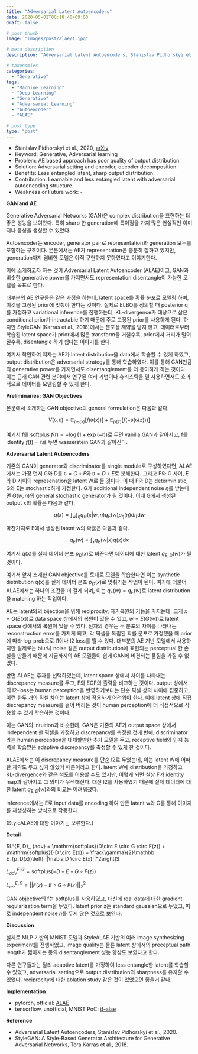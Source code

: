 ```yaml
---
title: "Adversarial Latent Autoencoders"
date: 2020-05-02T00:18:40+09:00
draft: false

# post thumb
image: "images/post/alae/1.jpg"

# meta description
description: "Adversarial Latent Autoencoders, Stanislav Pidhorskyi et al., 2020."

# taxonomies
categories:
  - "Generative"
tags:
  - "Machine Learning"
  - "Deep Learning"
  - "Generative"
  - "Adversarial Learning"
  - "Autoencoder"
  - "ALAE"

# post type
type: "post"
---
```


- Stanislav Pidhorskyi et al., 2020, [arXiv](https://arxiv.org/abs/2004.04467)
- Keyword: Generative, Adversarial learning
- Problem: AE based approach has poor quality of output distribution.
- Solution: Adversarial setting and encoder, decoder decomposition.
- Benefits: Less entangled latent, sharp output distribution.
- Contribution: Learnable and less entangled latent with adversarial autoencoding structure.
- Weakness or Future work: -

**GAN and AE**

Generative Adversarial Networks (GAN)은 complex distribution을 표현하는 데 좋은 성능을 보여왔다. 특히 sharp 한 generation에 특이점을 가져 많은 현실적인 이미지나 음성을 생성할 수 있었다.

Autoencoder는 encoder, generator pair로 representation과 generation 모두를 포함하는 구조이다. 본문에서는 AE가 representation은 충분히 잘하고 있지만, generation까지 겸비한 모델은 아직 구현하지 못하였다고 이야기한다.

이에 소개하고자 하는 것이 Adversarial Latent Autoencoder (ALAE)이고, GAN과 비슷한 generative power를 가지면서도 representation disentangle이 가능한 모델을 목표로 한다.

대부분의 AE 연구들은 같은 가정을 하는데, latent space를 확률 분포로 모델링 하며, 이것을 고정된 prior에 맞춰야 한다는 것이다. 실제로 ELBO를 정의할 때 posterior q를 가정하고 variational inference를 진행하는데, KL-divergence가 대상으로 삼은 conditional prior가 intractable 하기 때문에 주로 고정된 prior를 사용하게 된다. 하지만 StyleGAN (Karras et al., 2018)에서는 분포상 제약을 받지 않고, 데이터로부터 학습된 latent space가 prior에서 많은 transform을 거칠수록, prior에서 거리가 멀어질수록, disentangle 하기 쉽다는 이야기를 한다.

여기서 착안하여 저자는 AE가 latent distribution을 data에서 학습할 수 있게 하였고, output distribution은 adversarial strategy를 통해 학습하였다. 이를 통해 GAN만큼의 generative power를 가지면서도 disentanglement를 더 용이하게 하는 것이다. 이는 근래 GAN 관련 분야에서 연구된 여러 기법이나 휴리스틱을 덜 사용하면서도 효과적으로 데이터를 모델링할 수 있게 한다.

**Preliminaries: GAN Objectives**

본문에서 소개하는 GAN objective의 general formulation은 다음과 같다.

$$V(\mathtt G, \mathtt D) = \mathbb E_{p_D(x)}\left[ f(\mathtt D(x)) \right] + \mathbb E_{p(z)}\left[ f(-\mathtt D(\mathtt G(z))) \right]$$

여기서 f를 softplus $f(t) = -\log(1 + \exp(-t))$로 두면 vanilla GAN과 같아지고, f를 identity $f(t) = t$로 두면 wasserstein GAN과 같아진다.

**Adversarial Latent Autoencoders**

기존의 GAN이 generator와 discriminator를 single module로 구성하였다면, ALAE에서는 가장 먼저 G와 D를 $\mathtt G = G \circ F$와 $\mathtt D = D \circ E$로 분해한다. 그리고 F와 G 사이, E와 D 사이의 represenation을 latent W로 둘 것이다. 이 때 F와 D는 deterministic, G와 E는 stochastic하게 가정한다. G가 additional independent noise $\eta$를 받는다면 $G(w, \eta)$의 general stochastic generator가 될 것이다. 이때 G에서 생성된 output x의 확률은 다음과 같다.

$$q(x) = \int_w\int_\eta q_G(x|w, \eta) q_F(w) p_\eta(\eta) \mathrm d\eta \mathrm dw$$

마찬가지로 E에서 생성된 latent w의 확률은 다음과 같다.

$$q_E(w) = \int_x q_E(w|x)q(x)\mathrm dx$$

여기서 q(x)를 실제 데이터 분포 $p_D(x)$로 바꾼다면 데이터에 대한 latent $q_{E, D}(w)$가 될 것이다.

여기서 앞서 소개한 GAN objective를 토대로 모델을 학습한다면 이는 synthetic distribution q(x)를 실제 데이터 분포 $p_D(x)$로 맞춰가는 작업이 된다. 여기에 더불어 ALAE에서는 하나의 조건을 더 걸게 되며, 이는 $q_F(w) = q_E(w)$로 latent distribution을 matching 하는 작업이다.

AE는 latent와의 bijection을 위해 reciprocity, 자기복원의 기능을 가지는데, 크게 $x=G(E(x))$로 data space 상에서의 복원이 있을 수 있고, $w=E(G(w))$로 latent space 상에서의 복원이 있을 수 있다. 전자의 경우는 두 분포의 차이를 나타내는 reconstruction error를 가지게 되고, 각 픽셀을 독립된 확률 분포로 가정했을 때 prior에 따라 log-prob으로 l1이나 l2 loss를 띌 수 있다. 대부분의 AE 기반 모델에서 사용하지만 실제로는 blur나 noise 같은 output distribution에 표현되는 perceptual 한 손실을 만들기 때문에 지금까지의 AE 모델들이 쉽게 GAN에 비견되는 품질을 가질 수 없었다. 

반면 ALAE는 후자를 선택하였는데, latent space 상에서 차이를 나타내는 discrepancy measure를 두고, F와 EGF의 출력을 비교하는 것이다. output 상에서의 l2-loss는 human perception을 반영하기보다는 단순 픽셀 상의 차이에 집중하고, 이런 한두 개의 픽셀 차이는 latent 상에 작용하기 어려워야 한다. 이에 latent 상에 직접 discrepancy measure를 걸어 버리는 것이 human perception에 더 직접적으로 작용할 수 있게 학습하는 것이다.

이는 GAN의 intuition과 비슷한데, GAN은 기존의 AE가 output space 상에서 independent 한 픽셀을 가정하고 discrepancy를 측정한 것에 반해, discriminator라는 human perception을 대체할만한 추가 모델을 두고, receptive field와 인지 능력을 학습받은 adaptive discrepancy를 측정할 수 있게 한 것이다. 

ALAE에서는 이 discrepancy measure를 단순 l2로 두었는데, 이는 latent W에 어떠한 제약도 두고 싶지 않았기 때문이라고 한다. latent W에 distribution을 가정하고 KL-divergence와 같은 척도를 이용할 수도 있지만, 이렇게 되면 실상 F가 identity map과 같아지고 그 의미가 무색해진다. 대신 l2를 사용하였기 때문에 실제 데이터에 대한 latent $q_{E, D}(w)$와의 비교는 어려워졌다.

inference에서는 E로 input data를 encoding 하여 만든 latent w와 G를 통해 이미지를 재생성하는 방식으로 작동한다.

(StyleALAE에 대한 이야기는 보류한다.)

**Detail**

$L^{E, D}_ {adv} = \mathrm{softplus}(D\circ E \circ G \circ F(z)) + \mathrm{softplus}(-D \circ E(x)) + \frac{\gamma}{2}\mathbb E_{p_D(x)}\left[ ||\nabla D \circ E(x)||^2\right]$

$L^{F, G}_ {adv} = \mathrm{softplus}(-D\circ E \circ G \circ F(z))$

$L^{E, G}_ {err} = ||F(z) - E \circ G \circ F(z)||^2_2$

GAN objective의 f는 softplus를 사용하였고, 대신에 real data에 대한 gradient regularization term을 두었다. latent prior z는 standard gaussian으로 두었고, 따로 independent noise $\eta$를 두지 않은 것으로 보인다.

**Discussion**

실제로 MLP 기반의 MNIST 모델과 StyleALAE 기반의 여러 image synthesizing experiment를 진행하였고, image quality는 물론 latent 상에서의 preceptual path length가 짧아지는 등의 disentanglement 성능 향상도 보였다고 한다.

다른 연구들과는 달리 adaptive latent를 가정하여 less entangle한 latent를 학습할 수 있었고, adversarial setting으로 output distribution의 sharpness를 유지할 수 있었다. reciprocity에 대한 ablation study 같은 것이 있었으면 좋을거 같다.

**Implementation**

- pytorch, official: [ALAE](https://github.com/podgorskiy/ALAE)
- tensorflow, unofficial, MNIST PoC: [tf-alae](https://github.com/revsic/tf-alae)

**Reference**

- Adversarial Latent Autoencoders, Stanislav Pidhorskyi et al., 2020.
- StyleGAN: A Style-Based Generator Architecture for Generative Adversarial Networks, Tera Karras et al., 2018.
